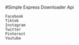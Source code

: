 #Simple Express Downloader Api
```
Facebook   
Tiktok   
Instagram   
Twitter   
Pinterest   
Youtube

```
